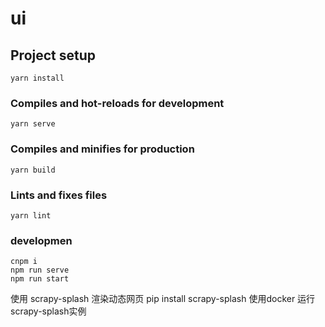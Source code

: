 # ui

## Project setup
```
yarn install
```

### Compiles and hot-reloads for development
```
yarn serve
```

### Compiles and minifies for production
```
yarn build
```

### Lints and fixes files
```
yarn lint
```

### developmen
```
cnpm i
npm run serve
npm run start
```


使用 scrapy-splash 渲染动态网页
pip install scrapy-splash
使用docker 运行 scrapy-splash实例
